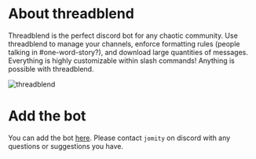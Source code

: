 # About threadblend

Threadblend is the perfect discord bot for any chaotic community. Use threadblend to manage your channels, enforce formatting rules (people talking in #one-word-story?), and download large quantities of messages. Everything is highly customizable within slash commands! Anything is possible with threadblend.

![threadblend](https://github.com/J0m1ty/threadblend/assets/60862595/4ae1799e-0cab-4ee9-aaaf-cdb65ea2df93)

# Add the bot

You can add the bot [here](https://discord.com/api/oauth2/authorize?client_id=1129971220998279199&permissions=8&scope=bot). Please contact `jomity` on discord with any questions or suggestions you have.
